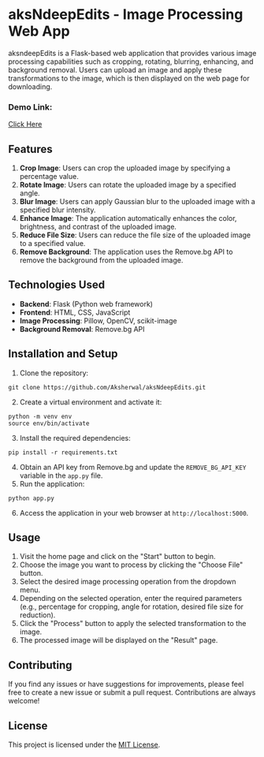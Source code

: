 # aksNdeepEdits - Image Processing Web App

aksndeepEdits is a Flask-based web application that provides various image processing capabilities such as cropping, rotating, blurring, enhancing, and background removal. Users can upload an image and apply these transformations to the image, which is then displayed on the web page for downloading.
### Demo Link:
[Click Here](http://aksndeepedits.onrender.com/)
## Features

1. **Crop Image**: Users can crop the uploaded image by specifying a percentage value.
2. **Rotate Image**: Users can rotate the uploaded image by a specified angle.
3. **Blur Image**: Users can apply Gaussian blur to the uploaded image with a specified blur intensity.
4. **Enhance Image**: The application automatically enhances the color, brightness, and contrast of the uploaded image.
5. **Reduce File Size**: Users can reduce the file size of the uploaded image to a specified value.
6. **Remove Background**: The application uses the Remove.bg API to remove the background from the uploaded image.

## Technologies Used

- **Backend**: Flask (Python web framework)
- **Frontend**: HTML, CSS, JavaScript
- **Image Processing**: Pillow, OpenCV, scikit-image
- **Background Removal**: Remove.bg API

## Installation and Setup

1. Clone the repository:
```
git clone https://github.com/Aksherwal/aksNdeepEdits.git
```
2. Create a virtual environment and activate it:
```
python -m venv env
source env/bin/activate
```
3. Install the required dependencies:
```
pip install -r requirements.txt
```
4. Obtain an API key from Remove.bg and update the `REMOVE_BG_API_KEY` variable in the `app.py` file.
5. Run the application:
```
python app.py
```
6. Access the application in your web browser at `http://localhost:5000`.

## Usage

1. Visit the home page and click on the "Start" button to begin.
2. Choose the image you want to process by clicking the "Choose File" button.
3. Select the desired image processing operation from the dropdown menu.
4. Depending on the selected operation, enter the required parameters (e.g., percentage for cropping, angle for rotation, desired file size for reduction).
5. Click the "Process" button to apply the selected transformation to the image.
6. The processed image will be displayed on the "Result" page.

## Contributing

If you find any issues or have suggestions for improvements, please feel free to create a new issue or submit a pull request. Contributions are always welcome!

## License

This project is licensed under the [MIT License](LICENSE).
